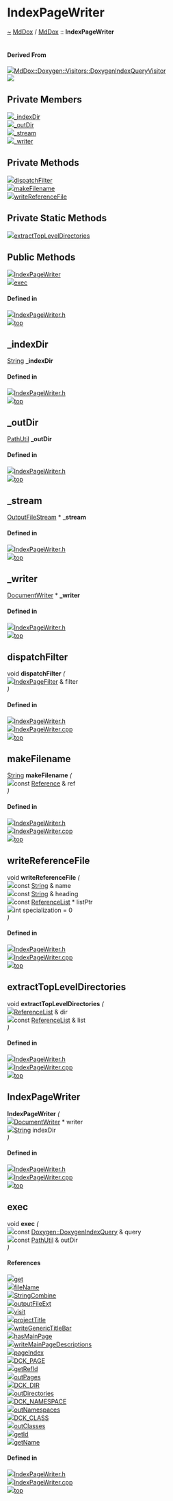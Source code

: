 <a id="indexpagewriter"></a>
<h1>IndexPageWriter</h1>
<a id="a01919"></a>
<a href="https://github.com/CharlesCarley/MdDox#~">~</a>
<a href="index.md#index">MdDox</a>
<span class="inline-text">/</span>
<a href="a01838.md#mddox">MdDox</a>
<span class="inline-text">::</span>
<span class="bold-text"><b>IndexPageWriter</b></span>
<br/>
<br/>
<a id="derived-from"></a>
<h4>Derived From</h4>
<div class="icon-link">
<img src="../images/class.svg"/><a href="a02271.md#doxygenindexqueryvisitor">MdDox::Doxygen::Visitors::DoxygenIndexQueryVisitor</a>
</div>
<img src="../images/dot/internal-diagram-112.dot.svg"/><br/>
<a id="private-members"></a>
<h2>Private Members</h2>
<span class="icon-list-item"><a href="#_indexdir" class="icon-list-item"><img src="../images/class.svg" class="icon-list-item"/><span class="icon-list-item">_indexDir</span>
</a>
</span>
<br/>
<span class="icon-list-item"><a href="#_outdir" class="icon-list-item"><img src="../images/class.svg" class="icon-list-item"/><span class="icon-list-item">_outDir</span>
</a>
</span>
<br/>
<span class="icon-list-item"><a href="#_stream" class="icon-list-item"><img src="../images/class.svg" class="icon-list-item"/><span class="icon-list-item">_stream</span>
</a>
</span>
<br/>
<span class="icon-list-item"><a href="#_writer" class="icon-list-item"><img src="../images/class.svg" class="icon-list-item"/><span class="icon-list-item">_writer</span>
</a>
</span>
<br/>
<a id="private-methods"></a>
<h2>Private Methods</h2>
<span class="icon-list-item"><a href="#dispatchfilter" class="icon-list-item"><img src="../images/class.svg" class="icon-list-item"/><span class="icon-list-item">dispatchFilter</span>
</a>
</span>
<br/>
<span class="icon-list-item"><a href="#makefilename" class="icon-list-item"><img src="../images/class.svg" class="icon-list-item"/><span class="icon-list-item">makeFilename</span>
</a>
</span>
<br/>
<span class="icon-list-item"><a href="#writereferencefile" class="icon-list-item"><img src="../images/class.svg" class="icon-list-item"/><span class="icon-list-item">writeReferenceFile</span>
</a>
</span>
<br/>
<a id="private-static-methods"></a>
<h2>Private Static Methods</h2>
<span class="icon-list-item"><a href="#extracttopleveldirectories" class="icon-list-item"><img src="../images/class.svg" class="icon-list-item"/><span class="icon-list-item">extractTopLevelDirectories</span>
</a>
</span>
<br/>
<a id="public-methods"></a>
<h2>Public Methods</h2>
<span class="icon-list-item"><a href="#indexpagewriter" class="icon-list-item"><img src="../images/class.svg" class="icon-list-item"/><span class="icon-list-item">IndexPageWriter</span>
</a>
</span>
<br/>
<span class="icon-list-item"><a href="#exec" class="icon-list-item"><img src="../images/class.svg" class="icon-list-item"/><span class="icon-list-item">exec</span>
</a>
</span>
<br/>
<a id="defined-in"></a>
<h4>Defined in</h4>
<span class="icon-list-item"><a href="https://github.com/CharlesCarley/MdDox/blob/master/Source/MdDoxTree/IndexPageWriter.h#L35" class="icon-list-item"><img src="../images/file.svg" class="icon-list-item"/><span class="icon-list-item">IndexPageWriter.h</span>
</a>
</span>
<br/>
<span class="icon-list-item"><a href="#indexpagewriter" class="icon-list-item"><img src="../images/jumpToTop.svg" class="icon-list-item"/><span class="icon-list-item">top</span>
</a>
</span>
<a id="_indexdir"></a>
<h2>_indexDir</h2>
<a href="a01838.md#string">String</a>
<span class="bold-text"><b>_indexDir</b></span>
<br/>
<a id="defined-in"></a>
<h4>Defined in</h4>
<span class="icon-list-item"><a href="https://github.com/CharlesCarley/MdDox/blob/master/Source/MdDoxTree/IndexPageWriter.h#L39" class="icon-list-item"><img src="../images/file.svg" class="icon-list-item"/><span class="icon-list-item">IndexPageWriter.h</span>
</a>
</span>
<br/>
<span class="icon-list-item"><a href="#indexpagewriter" class="icon-list-item"><img src="../images/jumpToTop.svg" class="icon-list-item"/><span class="icon-list-item">top</span>
</a>
</span>
<br/>
<a id="_outdir"></a>
<h2>_outDir</h2>
<a href="a02091.md#pathutil">PathUtil</a>
<span class="bold-text"><b>_outDir</b></span>
<br/>
<a id="defined-in"></a>
<h4>Defined in</h4>
<span class="icon-list-item"><a href="https://github.com/CharlesCarley/MdDox/blob/master/Source/MdDoxTree/IndexPageWriter.h#L40" class="icon-list-item"><img src="../images/file.svg" class="icon-list-item"/><span class="icon-list-item">IndexPageWriter.h</span>
</a>
</span>
<br/>
<span class="icon-list-item"><a href="#indexpagewriter" class="icon-list-item"><img src="../images/jumpToTop.svg" class="icon-list-item"/><span class="icon-list-item">top</span>
</a>
</span>
<br/>
<a id="_stream"></a>
<h2>_stream</h2>
<a href="a01838.md#outputfilestream">OutputFileStream</a>
<span class="inline-text"> *</span>
<span class="bold-text"><b>_stream</b></span>
<br/>
<a id="defined-in"></a>
<h4>Defined in</h4>
<span class="icon-list-item"><a href="https://github.com/CharlesCarley/MdDox/blob/master/Source/MdDoxTree/IndexPageWriter.h#L37" class="icon-list-item"><img src="../images/file.svg" class="icon-list-item"/><span class="icon-list-item">IndexPageWriter.h</span>
</a>
</span>
<br/>
<span class="icon-list-item"><a href="#indexpagewriter" class="icon-list-item"><img src="../images/jumpToTop.svg" class="icon-list-item"/><span class="icon-list-item">top</span>
</a>
</span>
<br/>
<a id="_writer"></a>
<h2>_writer</h2>
<a href="a01871.md#documentwriter">DocumentWriter</a>
<span class="inline-text"> *</span>
<span class="bold-text"><b>_writer</b></span>
<br/>
<a id="defined-in"></a>
<h4>Defined in</h4>
<span class="icon-list-item"><a href="https://github.com/CharlesCarley/MdDox/blob/master/Source/MdDoxTree/IndexPageWriter.h#L38" class="icon-list-item"><img src="../images/file.svg" class="icon-list-item"/><span class="icon-list-item">IndexPageWriter.h</span>
</a>
</span>
<br/>
<span class="icon-list-item"><a href="#indexpagewriter" class="icon-list-item"><img src="../images/jumpToTop.svg" class="icon-list-item"/><span class="icon-list-item">top</span>
</a>
</span>
<br/>
<a id="dispatchfilter"></a>
<h2>dispatchFilter</h2>
<span class="inline-text">void</span>
<span class="bold-text"><b>dispatchFilter</b></span>
<span class="italic-text"><i>(</i></span>
<div class="paragraph">
<span class="paragraph"><img src="../images/horSpace24px.svg"/><a href="a01915.md#indexpagefilter">IndexPageFilter</a>
<span class="inline-text"> &amp;</span>
<span class="inline-text">filter</span>
</span>
</div>
<span class="italic-text"><i>)</i></span>
<a id="defined-in"></a>
<h4>Defined in</h4>
<span class="icon-list-item"><a href="https://github.com/CharlesCarley/MdDox/blob/master/Source/MdDoxTree/IndexPageWriter.h#L42" class="icon-list-item"><img src="../images/file.svg" class="icon-list-item"/><span class="icon-list-item">IndexPageWriter.h</span>
</a>
</span>
<br/>
<span class="icon-list-item"><a href="https://github.com/CharlesCarley/MdDox/blob/master/Source/MdDoxTree/IndexPageWriter.cpp#L173" class="icon-list-item"><img src="../images/file.svg" class="icon-list-item"/><span class="icon-list-item">IndexPageWriter.cpp</span>
</a>
</span>
<br/>
<span class="icon-list-item"><a href="#indexpagewriter" class="icon-list-item"><img src="../images/jumpToTop.svg" class="icon-list-item"/><span class="icon-list-item">top</span>
</a>
</span>
<br/>
<a id="makefilename"></a>
<h2>makeFilename</h2>
<a href="a01838.md#string">String</a>
<span class="bold-text"><b>makeFilename</b></span>
<span class="italic-text"><i>(</i></span>
<div class="paragraph">
<span class="paragraph"><img src="../images/horSpace24px.svg"/><span class="inline-text">const </span>
<a href="a01979.md#reference">Reference</a>
<span class="inline-text"> &amp;</span>
<span class="inline-text">ref</span>
</span>
</div>
<span class="italic-text"><i>)</i></span>
<a id="defined-in"></a>
<h4>Defined in</h4>
<span class="icon-list-item"><a href="https://github.com/CharlesCarley/MdDox/blob/master/Source/MdDoxTree/IndexPageWriter.h#L44" class="icon-list-item"><img src="../images/file.svg" class="icon-list-item"/><span class="icon-list-item">IndexPageWriter.h</span>
</a>
</span>
<br/>
<span class="icon-list-item"><a href="https://github.com/CharlesCarley/MdDox/blob/master/Source/MdDoxTree/IndexPageWriter.cpp#L185" class="icon-list-item"><img src="../images/file.svg" class="icon-list-item"/><span class="icon-list-item">IndexPageWriter.cpp</span>
</a>
</span>
<br/>
<span class="icon-list-item"><a href="#indexpagewriter" class="icon-list-item"><img src="../images/jumpToTop.svg" class="icon-list-item"/><span class="icon-list-item">top</span>
</a>
</span>
<br/>
<a id="writereferencefile"></a>
<h2>writeReferenceFile</h2>
<span class="inline-text">void</span>
<span class="bold-text"><b>writeReferenceFile</b></span>
<span class="italic-text"><i>(</i></span>
<div class="paragraph">
<span class="paragraph"><img src="../images/horSpace24px.svg"/><span class="inline-text">const </span>
<a href="a01838.md#string">String</a>
<span class="inline-text"> &amp;</span>
<span class="inline-text">name</span>
</span>
</div>
<div class="paragraph">
<span class="paragraph"><img src="../images/horSpace24px.svg"/><span class="inline-text">const </span>
<a href="a01838.md#string">String</a>
<span class="inline-text"> &amp;</span>
<span class="inline-text">heading</span>
</span>
</div>
<div class="paragraph">
<span class="paragraph"><img src="../images/horSpace24px.svg"/><span class="inline-text">const </span>
<a href="a01838.md#referencelist">ReferenceList</a>
<span class="inline-text"> *</span>
<span class="inline-text">listPtr</span>
</span>
</div>
<div class="paragraph">
<span class="paragraph"><img src="../images/horSpace24px.svg"/><span class="inline-text">int</span>
<span class="inline-text">specialization</span>
<span class="inline-text"> = </span>
<span class="inline-text">0</span>
</span>
</div>
<span class="italic-text"><i>)</i></span>
<a id="defined-in"></a>
<h4>Defined in</h4>
<span class="icon-list-item"><a href="https://github.com/CharlesCarley/MdDox/blob/master/Source/MdDoxTree/IndexPageWriter.h#L48" class="icon-list-item"><img src="../images/file.svg" class="icon-list-item"/><span class="icon-list-item">IndexPageWriter.h</span>
</a>
</span>
<br/>
<span class="icon-list-item"><a href="https://github.com/CharlesCarley/MdDox/blob/master/Source/MdDoxTree/IndexPageWriter.cpp#L201" class="icon-list-item"><img src="../images/file.svg" class="icon-list-item"/><span class="icon-list-item">IndexPageWriter.cpp</span>
</a>
</span>
<br/>
<span class="icon-list-item"><a href="#indexpagewriter" class="icon-list-item"><img src="../images/jumpToTop.svg" class="icon-list-item"/><span class="icon-list-item">top</span>
</a>
</span>
<br/>
<a id="extracttopleveldirectories"></a>
<h2>extractTopLevelDirectories</h2>
<span class="inline-text">void</span>
<span class="bold-text"><b>extractTopLevelDirectories</b></span>
<span class="italic-text"><i>(</i></span>
<div class="paragraph">
<span class="paragraph"><img src="../images/horSpace24px.svg"/><a href="a01838.md#referencelist">ReferenceList</a>
<span class="inline-text"> &amp;</span>
<span class="inline-text">dir</span>
</span>
</div>
<div class="paragraph">
<span class="paragraph"><img src="../images/horSpace24px.svg"/><span class="inline-text">const </span>
<a href="a01838.md#referencelist">ReferenceList</a>
<span class="inline-text"> &amp;</span>
<span class="inline-text">list</span>
</span>
</div>
<span class="italic-text"><i>)</i></span>
<a id="defined-in"></a>
<h4>Defined in</h4>
<span class="icon-list-item"><a href="https://github.com/CharlesCarley/MdDox/blob/master/Source/MdDoxTree/IndexPageWriter.h#L46" class="icon-list-item"><img src="../images/file.svg" class="icon-list-item"/><span class="icon-list-item">IndexPageWriter.h</span>
</a>
</span>
<br/>
<span class="icon-list-item"><a href="https://github.com/CharlesCarley/MdDox/blob/master/Source/MdDoxTree/IndexPageWriter.cpp#L192" class="icon-list-item"><img src="../images/file.svg" class="icon-list-item"/><span class="icon-list-item">IndexPageWriter.cpp</span>
</a>
</span>
<br/>
<span class="icon-list-item"><a href="#indexpagewriter" class="icon-list-item"><img src="../images/jumpToTop.svg" class="icon-list-item"/><span class="icon-list-item">top</span>
</a>
</span>
<br/>
<a id="indexpagewriter"></a>
<h2>IndexPageWriter</h2>
<span class="bold-text"><b>IndexPageWriter</b></span>
<span class="italic-text"><i>(</i></span>
<div class="paragraph">
<span class="paragraph"><img src="../images/horSpace24px.svg"/><a href="a01871.md#documentwriter">DocumentWriter</a>
<span class="inline-text"> *</span>
<span class="inline-text">writer</span>
</span>
</div>
<div class="paragraph">
<span class="paragraph"><img src="../images/horSpace24px.svg"/><a href="a01838.md#string">String</a>
<span class="inline-text">indexDir</span>
</span>
</div>
<span class="italic-text"><i>)</i></span>
<a id="defined-in"></a>
<h4>Defined in</h4>
<span class="icon-list-item"><a href="https://github.com/CharlesCarley/MdDox/blob/master/Source/MdDoxTree/IndexPageWriter.h#L54" class="icon-list-item"><img src="../images/file.svg" class="icon-list-item"/><span class="icon-list-item">IndexPageWriter.h</span>
</a>
</span>
<br/>
<span class="icon-list-item"><a href="https://github.com/CharlesCarley/MdDox/blob/master/Source/MdDoxTree/IndexPageWriter.cpp#L142" class="icon-list-item"><img src="../images/file.svg" class="icon-list-item"/><span class="icon-list-item">IndexPageWriter.cpp</span>
</a>
</span>
<br/>
<span class="icon-list-item"><a href="#indexpagewriter" class="icon-list-item"><img src="../images/jumpToTop.svg" class="icon-list-item"/><span class="icon-list-item">top</span>
</a>
</span>
<br/>
<a id="exec"></a>
<h2>exec</h2>
<span class="inline-text">void</span>
<span class="bold-text"><b>exec</b></span>
<span class="italic-text"><i>(</i></span>
<div class="paragraph">
<span class="paragraph"><img src="../images/horSpace24px.svg"/><span class="inline-text">const </span>
<a href="a02275.md#doxygenindexquery">Doxygen::DoxygenIndexQuery</a>
<span class="inline-text"> &amp;</span>
<span class="inline-text">query</span>
</span>
</div>
<div class="paragraph">
<span class="paragraph"><img src="../images/horSpace24px.svg"/><span class="inline-text">const </span>
<a href="a02091.md#pathutil">PathUtil</a>
<span class="inline-text"> &amp;</span>
<span class="inline-text">outDir</span>
</span>
</div>
<span class="italic-text"><i>)</i></span>
<a id="references"></a>
<h4>References</h4>
<div class="paragraph">
<span class="paragraph"><img src="../images/class.svg"/><a href="a02019.md#get">get</a>
</span>
</div>
<div class="paragraph">
<span class="paragraph"><img src="../images/class.svg"/><a href="a02091.md#filename">fileName</a>
</span>
</div>
<div class="paragraph">
<span class="paragraph"><img src="../images/class.svg"/><a href="a01838.md#stringcombine">StringCombine</a>
</span>
</div>
<div class="paragraph">
<span class="paragraph"><img src="../images/class.svg"/><a href="a02019.md#outputfileext">outputFileExt</a>
</span>
</div>
<div class="paragraph">
<span class="paragraph"><img src="../images/class.svg"/><a href="a02275.md#visit">visit</a>
</span>
</div>
<div class="paragraph">
<span class="paragraph"><img src="../images/class.svg"/><a href="a02019.md#projecttitle">projectTitle</a>
</span>
</div>
<div class="paragraph">
<span class="paragraph"><img src="../images/class.svg"/><a href="a01838.md#writegenerictitlebar">writeGenericTitleBar</a>
</span>
</div>
<div class="paragraph">
<span class="paragraph"><img src="../images/class.svg"/><a href="a01915.md#hasmainpage">hasMainPage</a>
</span>
</div>
<div class="paragraph">
<span class="paragraph"><img src="../images/class.svg"/><a href="a01838.md#writemainpagedescriptions">writeMainPageDescriptions</a>
</span>
</div>
<div class="paragraph">
<span class="paragraph"><img src="../images/class.svg"/><a href="a02019.md#pageindex">pageIndex</a>
</span>
</div>
<div class="paragraph">
<span class="paragraph"><img src="../images/class.svg"/><a href="a01843.md#dck_page">DCK_PAGE</a>
</span>
</div>
<div class="paragraph">
<span class="paragraph"><img src="../images/class.svg"/><a href="a02019.md#getrefid">getRefId</a>
</span>
</div>
<div class="paragraph">
<span class="paragraph"><img src="../images/class.svg"/><a href="a01915.md#outpages">outPages</a>
</span>
</div>
<div class="paragraph">
<span class="paragraph"><img src="../images/class.svg"/><a href="a01843.md#dck_dir">DCK_DIR</a>
</span>
</div>
<div class="paragraph">
<span class="paragraph"><img src="../images/class.svg"/><a href="a01915.md#outdirectories">outDirectories</a>
</span>
</div>
<div class="paragraph">
<span class="paragraph"><img src="../images/class.svg"/><a href="a01843.md#dck_namespace">DCK_NAMESPACE</a>
</span>
</div>
<div class="paragraph">
<span class="paragraph"><img src="../images/class.svg"/><a href="a01915.md#outnamespaces">outNamespaces</a>
</span>
</div>
<div class="paragraph">
<span class="paragraph"><img src="../images/class.svg"/><a href="a01843.md#dck_class">DCK_CLASS</a>
</span>
</div>
<div class="paragraph">
<span class="paragraph"><img src="../images/class.svg"/><a href="a01915.md#outclasses">outClasses</a>
</span>
</div>
<div class="paragraph">
<span class="paragraph"><img src="../images/class.svg"/><a href="a01979.md#getid">getId</a>
</span>
</div>
<div class="paragraph">
<span class="paragraph"><img src="../images/class.svg"/><a href="a01979.md#getname">getName</a>
</span>
</div>
<a id="defined-in"></a>
<h4>Defined in</h4>
<span class="icon-list-item"><a href="https://github.com/CharlesCarley/MdDox/blob/master/Source/MdDoxTree/IndexPageWriter.h#L56" class="icon-list-item"><img src="../images/file.svg" class="icon-list-item"/><span class="icon-list-item">IndexPageWriter.h</span>
</a>
</span>
<br/>
<span class="icon-list-item"><a href="https://github.com/CharlesCarley/MdDox/blob/master/Source/MdDoxTree/IndexPageWriter.cpp#L287" class="icon-list-item"><img src="../images/file.svg" class="icon-list-item"/><span class="icon-list-item">IndexPageWriter.cpp</span>
</a>
</span>
<br/>
<span class="icon-list-item"><a href="#indexpagewriter" class="icon-list-item"><img src="../images/jumpToTop.svg" class="icon-list-item"/><span class="icon-list-item">top</span>
</a>
</span>
<br/>
</div>
</div>
</body>
</html>
